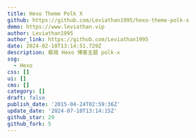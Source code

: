 ```yaml
---
title: Hexo Theme Polk X
github: https://github.com/Leviathan1995/hexo-theme-polk-x
demo: https://www.leviathan.vip
author: Leviathan1995
author_link: https://github.com/Leviathan1995
date: 2024-02-18T13:14:51.729Z
description: 极简 Hexo 博客主题 polk-x
ssg:
  - Hexo
css: []
ui: []
cms: []
category: []
draft: false
publish_date: '2015-04-24T02:59:36Z'
update_date: '2024-07-18T13:14:15Z'
github_star: 29
github_fork: 5
---
```

